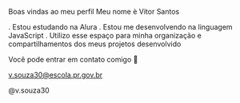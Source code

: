 Boas vindas ao meu perfil
Meu nome è Vitor Santos

. Estou estudando na Alura
. Estou me desenvolvendo na linguagem JavaScript
. Utilizo esse espaço para minha organização e compartilhamentos dos meus projetos desenvolvido

Você pode entrar em contato comigo 📧

v.souza30@escola.pr.gov.br

@v.souza30
